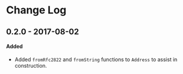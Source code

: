 # Change Log

## 0.2.0 - 2017-08-02

#### Added

* Added `fromRfc2822` and `fromString` functions to `Address` to assist in construction.
